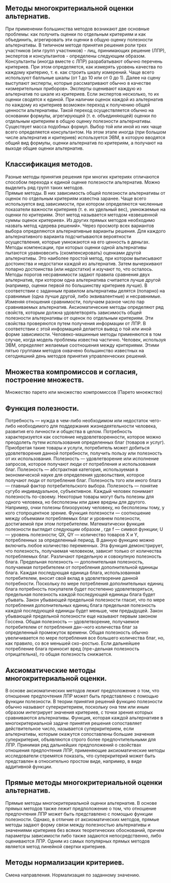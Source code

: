 ## Методы многокритериальной оценки альтернатив. 

При применении большинства методов возникают две основные проблемы: как получить оценки по отдельным критериям и как объединить, агрегировать эти оценки в общую оценку полезности альтернативы. В типичном методе принятия решения роли трех участников (или групп участников) - лиц, принимающих решение (ЛПР), экспертов и консультантов - определены следующим образом. Консультанты (иногда вместе с ЛПР) разрабатывают обычно перечень критериев. При этом определяется, как измерять уровень качества по каждому критерию, т. е. как строить шкалу измерений. Чаще всего используют балльные шкалы (от 1 до 10 или от 0 до 1).
Далее на сцену выступают эксперты, которые рассматривают обычно в качестве «измерительных приборов». Эксперты оценивают каждую из альтернатив по шкале из критериев. Если экспертов несколько, то их оценки сводятся к единой. При наличии оценок каждой из альтернатив по каждому из критериев возможен переход к получению общей ценности альтернативы. Такой переход осуществляется обычно на основании формулы, агрегирующей (т. е. объединяющей) оценки по отдельным критериям в общую оценку полезности альтернативы. Существует масса подобных формул. Выбор той или иной из них чаще всего определяется консультантом. На этом этапе иногда (при большом числе альтернатив и критериев) используется ЭВМ, в которую вводятся общий вид формулы, оценки альтернатив по критериям, а получают на выходе общие оценки альтернатив. 


## Классификация методов. 

Разные методы принятия решения при многих критериях отличаются способом перехода к единой оценке полезности альтернатив. Можно выделить ряд групп таких методов.  
Прямые методы. В них зависимость общей полезности альтернативы от оценок по отдельным критериям известна заранее. Чаще всего используется вид зависимости, при котором определяются численные показатели важности критериев (т. е. их удельный вес), умножаемые на оценки по критериям. Этот метод называется методом «взвешенной суммы оценок критериев». Из других прямых методов необходимо назвать метод «дерева решений». Через просмотр всех вариантов выбора определяются альтернативные варианты решения. Для каждого альтернативного варианта подсчитываются вероятности осуществления, которые умножаются на его ценность в деньгах.
Методы компенсации, при которых оценки одной альтернативы пытаются уравновесить (скомпенсировать) оценками другой альтернативы. Это наиболее простой метод, при котором выписывают достоинства и недостатки каждой из альтернатив. Затем вычеркивают попарно достоинства (или недостатки) и изучают то, что осталось.
Методы порогов несравнимости задают правила сравнения двух альтернатив, при котором одна альтернатива считается лучше другой (например, оценки первой по большинству критериев лучше). В соответствии с заданным правилом альтернативы делятся (попарно) на сравнимые (одна лучше другой, либо эквивалентные) и несравнимые. Изменяя отношения сравнимости, получаем разное число пар сравниваемых альтернатив.
Аксиоматические методы определяют ряд свойств, которым должна удовлетворять зависимость общей полезности альтернативы от оценок по отдельным критериям. Эти свойства проверяются путем получения информации от ЛПР. В соответствии с этой информацией делается вывод о той или иной форме зависимости.
Человеко-машинные методы применяются в том случае, когда модель проблемы известна частично. Человек, используя ЭВМ, определяет желаемые соотношения между критериями.
Этими пятью группами методов охвачено большинство известных на сегодняшний день методов принятия управленческих решений.

## Множества компромиссов и согласия, построение множеств. 

Множество парето или множество компромиссов (Парето мноежство)

## Функция полезности. 

Потребность — нужда в чем-либо необходимом или недостаток чего-либо необходимого для поддержания жизнедеятельности человека, развития его личности и общества в целом. Потребность характеризуется как состояние неудовлетворенности, которое можно преодолеть путем использования определенных благ (товаров и услуг). Приобретая такие товары и услуги, потребитель может добиться удовлетворения данной потребности, получить пользу или полезность от их использования.
Полезность — удовлетворение или исполнение запросов, которое получают люди от потребления и использования благ. Полезность — абстрактная категория, используемая в экономической науке для определения удовольствия, которое получают люди от потребления благ. Полезность того или иного блага — главный фактор потребительского выбора. Полезность — понятие сугубо индивидуальное, субъективное. Каждый человек понимает полезность по-своему. Некоторые товары могут быть полезны для одного человека, но бесполезны или даже вредны для другого. Например, очки полезны близорукому человеку, но бесполезны тому, у кого стопроцентное зрение.
Функция полезности — соотношение между объемами потребляемых благ и уровнем полезности, достигаемой при этом потребителем. Математически функция полезности выглядит следующим образом
 , где f — символ функции; U — уровень полезности; QX, QY — количество товаров Х и Y, потребленных за определенный период. В данную функцию можно включить любое количество переменных. Эта функция демонстрирует, что полезность, получаемая человеком, зависит только от количества потребляемых благ. Различают предельную и совокупную полезность блага.
Предельная полезность — дополнительная полезность, получаемая потребителем от потребления дополнительной единицы блага. Каждая последующая единица блага, использованная потребителем, вносит свой вклад в удовлетворение данной потребности. Поскольку по мере потребления дополнительных единиц блага потребность покупателя будет постепенно удовлетворяться, предельная полезность каждой последующей единицы блага будет убывать. Закон убывающей предельной полезности гласит, что по мере потребления дополнительных единиц блага предельная полезность каждой последующей единицы будет меньше, чем предыдущей. Закон убывающей предельной полезности еще называют первым законом Госсена. Общая полезность — удовлетворение, получаемое потребителем от потребления дан¬ного количества благ за определенный промежуток времени.
Общая полезность обычно увеличивается по мере потребления все большего количества благ, но, как правило, со все меньшей ско¬ростью. Если дальнейшее потребление блага приносит вред (пре¬дельная полезность отрицательна), го общая полезность снижается.


## Аксиоматические методы многокритериальной оценки. 

В основе аксиоматических методов лежит предположение о том, что отношение предпочтения ЛПР может быть представлено с помощью функции полезности.
В теории принятия решений функцию полезности обычно называют суперкритерием, поскольку она тем или иным образом интегрирует значения критериев, с точки зрения которых сравниваются альтернативы.
Функция, которая каждой альтернативе в многокритериальной задаче принятия решения сопоставляет действительное число, называется суперкритерием, если альтернативы, которым окажутся сопоставлены большие значения суперкритерия, объявляются строго более предпочтительными для ЛПР.
Принимая ряд дальнейших предположений о свойствах отношения предпочтения ЛПР, применяющие аксиоматические методы исследователи стремятся показать, что суперкритерий может быть представлен в относительно простом виде, например, в виде аддитивной функции.


## Прямые методы многокритериальной оценки альтернатив. 
Прямые методы многокритериальной оценки альтернатив.
В основе прямых методов также лежит предположение о том, что отношение предпочтения ЛПР может быть представлено с помощью функции полезности. Однако, в отличие от аксиоматических методов, прямые методы задают форму связи между полезностью альтернативы и значениями критериев без всяких теоретических обоснований, причем параметры зависимости либо также задаются непосредственно, либо оцениваются ЛПР.
Одним из самых популярных прямых методов является метод линейной свертки критериев.


## Методы нормализации критериев.

Смена направления.
Нормализация по заданному значению.